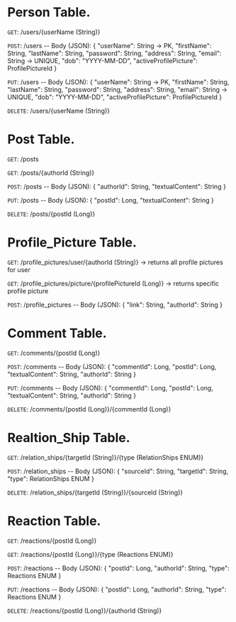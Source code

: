 # Person Table.

`GET`: /users/{userName (String)}

`POST`: /users -- Body (JSON): {
        "userName": String -> PK,
        "firstName": String,
        "lastName": String,
        "password": String,
        "address": String,
        "email": String -> UNIQUE,
        "dob": "YYYY-MM-DD",
        "activeProfilePicture": ProfilePictureId
}

`PUT`: /users -- Body (JSON): {
       "userName": String -> PK,
        "firstName": String,
        "lastName": String,
        "password": String,
        "address": String,
        "email": String -> UNIQUE,
        "dob": "YYYY-MM-DD",
        "activeProfilePicture": ProfilePictureId
}

`DELETE`: /users/{userName (String)}


# Post Table.

`GET`: /posts

`GET`: /posts/{authorId (String)}

`POST`: /posts -- Body (JSON): {
        "authorId": String,
        "textualContent": String
}

`PUT`: /posts -- Body (JSON):  {
        "postId": Long,
        "textualContent": String
}

`DELETE`: /posts/{postId (Long)}


# Profile_Picture Table.

`GET`: /profile_pictures/user/{authorId (String)} -> returns all profile pictures for user

`GET`: /profile_pictures/picture/{profilePictureId (Long)} -> returns specific profile picture

`POST`: /profile_pictures -- Body (JSON): {
        "link": String,
        "authorId": String
}

# Comment Table.

`GET`: /comments/{postId (Long)}

`POST`: /comments -- Body (JSON): {
        "commentId": Long,
        "postId": Long,
        "textualContent": String,
        "authorId": String
}

`PUT`: /comments -- Body (JSON): {
        "commentId": Long,
        "postId": Long,
        "textualContent": String,
        "authorId": String
}

`DELETE`: /comments/{postId (Long)}/{commentId (Long)}


# Realtion_Ship Table.

`GET`: /relation_ships/{targetId (String)}/{type (RelationShips ENUM)}

`POST`: /relation_ships -- Body (JSON): {
        "sourceId": String,
        "targetId": String,
        "type": RelationShips ENUM
}

`DELETE`: /relation_ships/{targetId (String)}/{sourceId (String)}


# Reaction Table.

`GET`: /reactions/{postId (Long)}

`GET`: /reactions/{postId {Long}}/{type (Reactions ENUM)}

`POST`: /reactions -- Body (JSON): {
        "postId": Long,
        "authorId": String,
        "type": Reactions ENUM
}

`PUT`: /reactions -- Body (JSON): {
        "postId": Long,
        "authorId": String,
        "type": Reactions ENUM
}

`DELETE`: /reactions/{postId (Long)}/{authorId (String)}